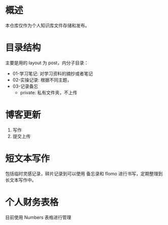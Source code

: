 # 概述

本仓库仅作为个人知识库文件存储和发布。

# 目录结构
主要是用的 layout 为 post，内分子目录：
- 01-学习笔记: 对学习资料的摘抄或者笔记
- 02-实操记录: 根据不同主题，
- 03-记录备忘
  - private: 私有文件夹，不上传

# 博客更新
1. 写作
2. 提交上传

# 短文本写作

包括临时灵感记录，碎片记录到可以使用 备忘录和 flomo 进行书写，定期整理到长文本写作中。

# 个人财务表格
目前使用 Numbers 表格进行管理